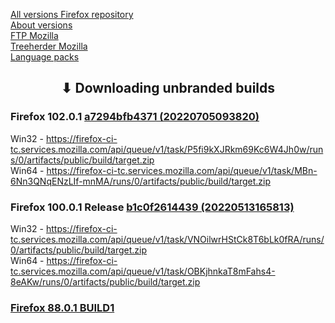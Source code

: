 [All versions Firefox repository](https://hg.mozilla.org/releases/mozilla-release/tags)
<br>
[About versions](https://wiki.mozilla.org/Add-ons/Extension_Signing)
<br>
[FTP Mozilla](https://ftp.mozilla.org/pub/firefox/releases/)
<br>
[Treeherder Mozilla](https://treeherder.mozilla.org/jobs?repo=mozilla-release&searchStr=addon)
<br>
[Language packs](http://releases.mozilla.org/pub/firefox/releases/100.0.2/win64/xpi/)

<h2 align="center">⬇ Downloading unbranded builds</h2>

### Firefox 102.0.1 [a7294bfb4371 (20220705093820)](https://treeherder.mozilla.org/jobs?repo=mozilla-release&searchStr=addon&revision=a7294bfb43712ab3225c76087cd359a22ea8fa7d)
Win32 - https://firefox-ci-tc.services.mozilla.com/api/queue/v1/task/P5fi9kXJRkm69Kc6W4Jh0w/runs/0/artifacts/public/build/target.zip
<br>
Win64 - https://firefox-ci-tc.services.mozilla.com/api/queue/v1/task/MBn-6Nn3QNqENzLIf-mnMA/runs/0/artifacts/public/build/target.zip

### Firefox 100.0.1 Release [b1c0f2614439 (20220513165813)](https://hg.mozilla.org/releases/mozilla-release/rev/b1c0f2614439)
Win32 - https://firefox-ci-tc.services.mozilla.com/api/queue/v1/task/VNOilwrHStCk8T6bLk0fRA/runs/0/artifacts/public/build/target.zip
<br>
Win64 - https://firefox-ci-tc.services.mozilla.com/api/queue/v1/task/OBKjhnkaT8mFahs4-8eAKw/runs/0/artifacts/public/build/target.zip


### [Firefox 88.0.1 BUILD1](https://firefox-ci-tc.services.mozilla.com/api/index/v1/task/gecko.v2.mozilla-release.revision.179e1482851c07d65bf29a21c9e42ea312fc87fa.firefox.win64-add-on-devel/artifacts/public/build/target.zip)
